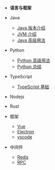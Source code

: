 <!-- docs/_sidebar.md -->
- **语言与框架**

- Java
  - [Java 版本介绍](/program_language/java/java_version.md)
  - [JVM 介绍](/program_language/java/jvm.md)
  - [Java 高级用法](/program_language/java/java_advance.md)
- Python
  - [Python 高级用法](/program_language/python/python_advance.md)
  - [Python 总结](/program_language/python/python_summary.md)
- TypeScript
  - [TypeScript 基础](/program_language/typescript/typescript.md)  
- Nodejs
- Rust
- 框架
  - [Vue](/program_language/framework/vue/vue.md)
  - [Electron](/program_language/framework/electron/electron.md)
  - [vscode](/program_language/framework/vscode/vscode.md)
- 中间件
  - [Redis](/program_language/middleware/redis.md)
  - [RPC](/program_language/middleware/rpc.md)